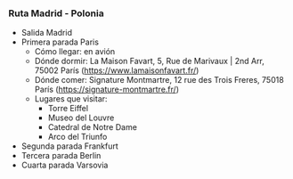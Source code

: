 ### Ruta Madrid - Polonia

- Salida Madrid
- Primera parada Paris
  - Cómo llegar: en avión
  - Dónde dormir: La Maison Favart, 5, Rue de Marivaux | 2nd Arr, 75002 París (https://www.lamaisonfavart.fr/)
  - Dónde comer: Signature Montmartre, 12 rue des Trois Freres, 75018 París (https://signature-montmartre.fr/)
  - Lugares que visitar:
    - Torre Eiffel
    - Museo del Louvre
    - Catedral de Notre Dame
    - Arco del Triunfo
- Segunda parada Frankfurt
- Tercera parada Berlin
- Cuarta parada Varsovia
